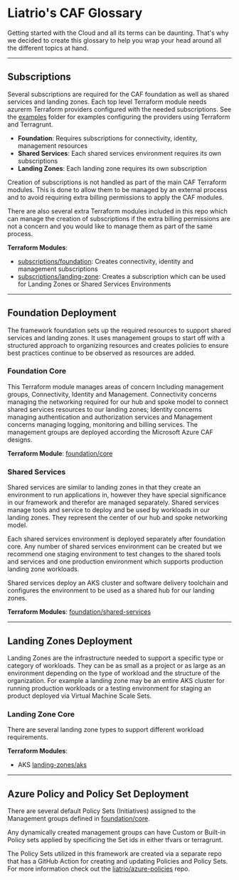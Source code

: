# Liatrio's CAF Glossary

Getting started with the Cloud and all its terms can be daunting. That's why we decided to create this glossary to help you wrap your head around all the different topics at hand.

---

## Subscriptions

Several subscriptions are required for the CAF foundation as well as shared services and landing zones. Each top level Terraform module needs azurerm Terraform providers configured with the needed subscriptions. See the [examples](./examples/) folder for examples configuring the providers using Terraform and Terragrunt.

- **Foundation**: Requires subscriptions for connectivity, identity, management resources
- **Shared Services**: Each shared services environment requires its own subscriptions
- **Landing Zones**: Each landing zone requires its own subscription

Creation of subscriptions is not handled as part of the main CAF Terraform modules. This is done to allow them to be managed by an external process and to avoid requiring extra billing permissions to apply the CAF modules.

There are also several extra Terraform modules included in this repo which can manage the creation of subscriptions if the extra billing permissions are not a concern and you would like to manage them as part of the same process.

**Terraform Modules**:

- [subscriptions/foundation](./subscriptions/foundation): Creates connectivity, identity and management subscriptions
- [subscriptions/landing-zone](./subscriptions/landing-zone): Creates a subscription which can be used for Landing Zones or Shared Services Environments

---

## Foundation Deployment

The framework foundation sets up the required resources to support shared services and landing zones. It uses management groups to start off with a structured approach to organizing resources and creates policies to ensure best practices continue to be observed as resources are added.

### Foundation Core

This Terraform module manages areas of concern Including management groups, Connectivity, Identity and Management. Connectivity concerns managing the networking required for our hub and spoke model to connect shared services resources to our landing zones; Identity concerns managing authentication and authorization services and Management concerns managing logging, monitoring and billing services. The management groups are deployed according the Microsoft Azure CAF designs.

**Terraform Module**: [foundation/core](./foundation/core/)

### Shared Services

Shared services are similar to landing zones in that they create an environment to run applications in, however they have special significance in our framework and therefor are managed separately. Shared services manage tools and service to deploy and be used by workloads in our landing zones. They represent the center of our hub and spoke networking model.

Each shared services environment is deployed separately after foundation core. Any number of shared services environment can be created but we recommend one staging environment to test changes to the shared tools and services and one production environment which supports production landing zone workloads.

Shared services deploy an AKS cluster and software delivery toolchain and configures the environment to be used as a shared hub for our landing zones.

**Terraform Modules**: [foundation/shared-services](./foundation/shared-services/)

---

## Landing Zones Deployment

Landing Zones are the infrastructure needed to support a specific type or category of workloads. They can be as small as a project or as large as an environment depending on the type of workload and the structure of the organization. For example a landing zone may be an entire AKS cluster for running production workloads or a testing environment for staging an product deployed via Virtual Machine Scale Sets.

### Landing Zone Core

There are several landing zone types to support different workload requirements.

**Terraform Modules**:

- AKS [landing-zones/aks](./landing-zones/aks/)

---

## Azure Policy and Policy Set Deployment

There are several default Policy Sets (Initiatives) assigned to the Management groups defined in [foundation/core](./foundation/core/).

Any dynamically created management groups can have Custom or Built-in Policy sets applied by specificing the Set ids in either tfvars or terragrunt.

The Policy Sets utilized in this framework are created via a separate repo that has a GitHub Action for creating and updating Policies and Policy Sets. For more information check out the [liatrio/azure-policies](https://github.com/liatrio/azure-policies) repo.